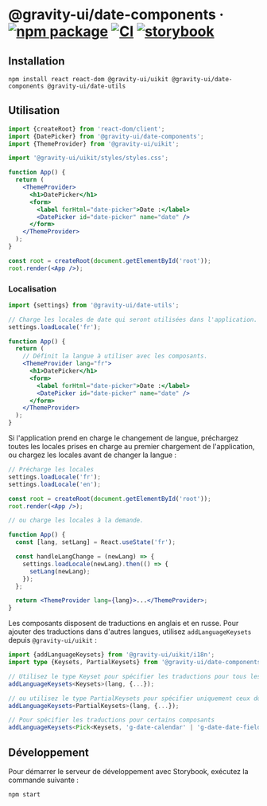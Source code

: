 # @gravity-ui/date-components &middot; [![npm package](https://img.shields.io/npm/v/@gravity-ui/date-components)](https://www.npmjs.com/package/@gravity-ui/date-components) [![CI](https://img.shields.io/github/actions/workflow/status/gravity-ui/date-components/.github/workflows/ci.yml?label=CI&logo=github)](https://github.com/gravity-ui/date-components/actions/workflows/ci.yml?query=branch:main) [![storybook](https://img.shields.io/badge/Storybook-deployed-ff4685)](https://preview.gravity-ui.com/date-components/)

## Installation

```shell
npm install react react-dom @gravity-ui/uikit @gravity-ui/date-components @gravity-ui/date-utils
```

## Utilisation

```jsx
import {createRoot} from 'react-dom/client';
import {DatePicker} from '@gravity-ui/date-components';
import {ThemeProvider} from '@gravity-ui/uikit';

import '@gravity-ui/uikit/styles/styles.css';

function App() {
  return (
    <ThemeProvider>
      <h1>DatePicker</h1>
      <form>
        <label forHtml="date-picker">Date :</label>
        <DatePicker id="date-picker" name="date" />
      </form>
    </ThemeProvider>
  );
}

const root = createRoot(document.getElementById('root'));
root.render(<App />);
```

### Localisation

```jsx
import {settings} from '@gravity-ui/date-utils';

// Charge les locales de date qui seront utilisées dans l'application.
settings.loadLocale('fr');

function App() {
  return (
    // Définit la langue à utiliser avec les composants.
    <ThemeProvider lang="fr">
      <h1>DatePicker</h1>
      <form>
        <label forHtml="date-picker">Date :</label>
        <DatePicker id="date-picker" name="date" />
      </form>
    </ThemeProvider>
  );
}
```

Si l'application prend en charge le changement de langue, préchargez toutes les locales prises en charge au premier chargement de l'application, ou chargez les locales avant de changer la langue :

```jsx
// Précharge les locales
settings.loadLocale('fr');
settings.loadLocale('en');

const root = createRoot(document.getElementById('root'));
root.render(<App />);

// ou charge les locales à la demande.

function App() {
  const [lang, setLang] = React.useState('fr');

  const handleLangChange = (newLang) => {
    settings.loadLocale(newLang).then(() => {
      setLang(newLang);
    });
  };

  return <ThemeProvider lang={lang}>...</ThemeProvider>;
}
```

Les composants disposent de traductions en anglais et en russe. Pour ajouter des traductions dans d'autres langues, utilisez `addLanguageKeysets` depuis `@gravity-ui/uikit` :

```ts
import {addLanguageKeysets} from '@gravity-ui/uikit/i18n';
import type {Keysets, PartialKeysets} from '@gravity-ui/date-components';

// Utilisez le type Keyset pour spécifier les traductions pour tous les composants disponibles
addLanguageKeysets<Keysets>(lang, {...});

// ou utilisez le type PartialKeysets pour spécifier uniquement ceux dont vous avez besoin
addLanguageKeysets<PartialKeysets>(lang, {...});

// Pour spécifier les traductions pour certains composants
addLanguageKeysets<Pick<Keysets, 'g-date-calendar' | 'g-date-date-field' | 'g-date-date-picker'>>(lang, {...});
```

## Développement

Pour démarrer le serveur de développement avec Storybook, exécutez la commande suivante :

```shell
npm start
```